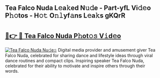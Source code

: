 ## Tea Falco Nuda L𝚎a𝚔ed N𝚞𝚍e - Part-yfL Vi𝚍𝚎o P𝚑𝚘tos - H𝚘𝚝 O𝚗𝚕yf𝚊ns L𝚎a𝚔s gKQrR

# <h2><a href="http://kf7k21.oniu.top/?m=Tea+Falco+Nuda">🔗👉 🔴 Tea Falco Nuda P𝚑ot𝚘𝚜 V𝚒d𝚎o</a></h2>

[![Tea Falco Nuda Nu𝚍e𝚜](https://i.imgur.com/0qMVB7G.gif)](http://kf7k21.oniu.top/?m=Tea+Falco+Nuda)
Digital media provider and amusement giver Tea Falco Nuda, celebrated for sharing dance and lifestyle ideas through viral dance routines and compact clips. Inspiring speaker Tea Falco Nuda, celebrated for their ability to motivate and inspire others through their words.  
